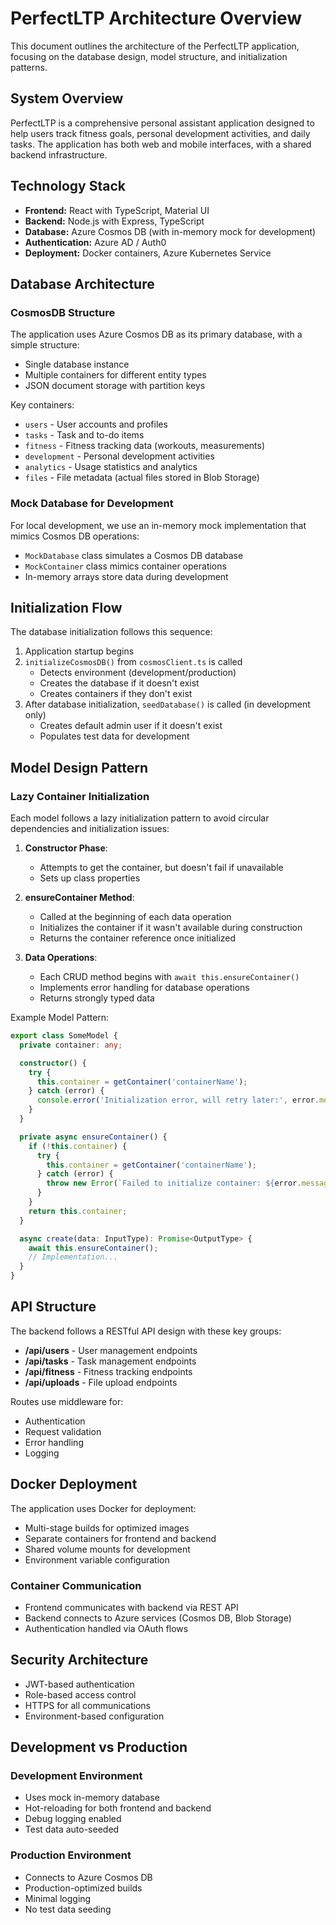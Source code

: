 # PerfectLTP Architecture Overview

This document outlines the architecture of the PerfectLTP application, focusing on the database design, model structure, and initialization patterns.

## System Overview

PerfectLTP is a comprehensive personal assistant application designed to help users track fitness goals, personal development activities, and daily tasks. The application has both web and mobile interfaces, with a shared backend infrastructure.

## Technology Stack

- **Frontend:** React with TypeScript, Material UI
- **Backend:** Node.js with Express, TypeScript
- **Database:** Azure Cosmos DB (with in-memory mock for development)
- **Authentication:** Azure AD / Auth0
- **Deployment:** Docker containers, Azure Kubernetes Service

## Database Architecture

### CosmosDB Structure

The application uses Azure Cosmos DB as its primary database, with a simple structure:

- Single database instance
- Multiple containers for different entity types
- JSON document storage with partition keys

Key containers:
- `users` - User accounts and profiles
- `tasks` - Task and to-do items 
- `fitness` - Fitness tracking data (workouts, measurements)
- `development` - Personal development activities
- `analytics` - Usage statistics and analytics 
- `files` - File metadata (actual files stored in Blob Storage)

### Mock Database for Development

For local development, we use an in-memory mock implementation that mimics Cosmos DB operations:

- `MockDatabase` class simulates a Cosmos DB database
- `MockContainer` class mimics container operations
- In-memory arrays store data during development

## Initialization Flow

The database initialization follows this sequence:

1. Application startup begins
2. `initializeCosmosDB()` from `cosmosClient.ts` is called
   - Detects environment (development/production)
   - Creates the database if it doesn't exist
   - Creates containers if they don't exist
3. After database initialization, `seedDatabase()` is called (in development only)
   - Creates default admin user if it doesn't exist
   - Populates test data for development

## Model Design Pattern

### Lazy Container Initialization

Each model follows a lazy initialization pattern to avoid circular dependencies and initialization issues:

1. **Constructor Phase**: 
   - Attempts to get the container, but doesn't fail if unavailable
   - Sets up class properties

2. **ensureContainer Method**:
   - Called at the beginning of each data operation
   - Initializes the container if it wasn't available during construction
   - Returns the container reference once initialized

3. **Data Operations**:
   - Each CRUD method begins with `await this.ensureContainer()`
   - Implements error handling for database operations
   - Returns strongly typed data

Example Model Pattern:
```typescript
export class SomeModel {
  private container: any;

  constructor() {
    try {
      this.container = getContainer('containerName');
    } catch (error) {
      console.error('Initialization error, will retry later:', error.message);
    }
  }

  private async ensureContainer() {
    if (!this.container) {
      try {
        this.container = getContainer('containerName');
      } catch (error) {
        throw new Error(`Failed to initialize container: ${error.message}`);
      }
    }
    return this.container;
  }

  async create(data: InputType): Promise<OutputType> {
    await this.ensureContainer();
    // Implementation...
  }
}
```

## API Structure

The backend follows a RESTful API design with these key groups:

- **/api/users** - User management endpoints
- **/api/tasks** - Task management endpoints
- **/api/fitness** - Fitness tracking endpoints
- **/api/uploads** - File upload endpoints

Routes use middleware for:
- Authentication
- Request validation
- Error handling
- Logging

## Docker Deployment

The application uses Docker for deployment:

- Multi-stage builds for optimized images
- Separate containers for frontend and backend
- Shared volume mounts for development
- Environment variable configuration

### Container Communication

- Frontend communicates with backend via REST API
- Backend connects to Azure services (Cosmos DB, Blob Storage)
- Authentication handled via OAuth flows

## Security Architecture

- JWT-based authentication
- Role-based access control
- HTTPS for all communications
- Environment-based configuration

## Development vs Production

### Development Environment
- Uses mock in-memory database
- Hot-reloading for both frontend and backend
- Debug logging enabled
- Test data auto-seeded

### Production Environment
- Connects to Azure Cosmos DB
- Production-optimized builds
- Minimal logging
- No test data seeding 
